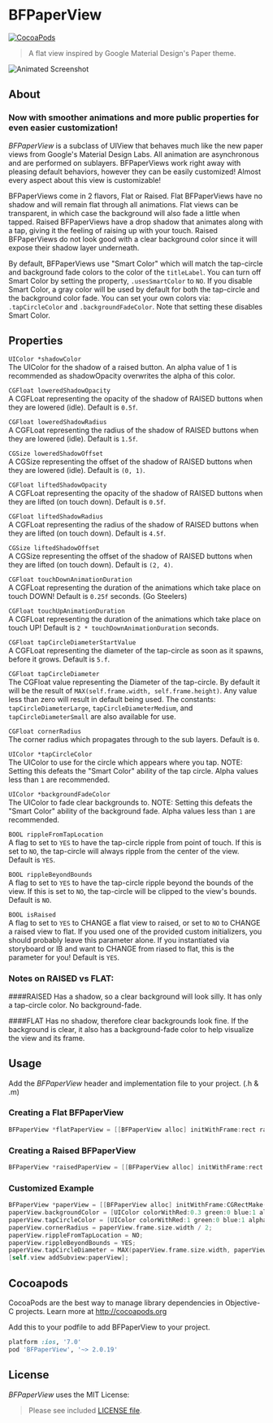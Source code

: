 BFPaperView
=============
[![CocoaPods](https://img.shields.io/cocoapods/v/BFPaperView.svg?style=flat)](https://github.com/bfeher/BFPaperView)

> A flat view inspired by Google Material Design's Paper theme.

![Animated Screenshot](https://raw.githubusercontent.com/bfeher/BFPaperView/master/BFPaperViewDemoGif.gif "Animated Screenshot")


About
---------
### Now with smoother animations and more public properties for even easier customization!


_BFPaperView_ is a subclass of UIView that behaves much like the new paper views from Google's Material Design Labs.
All animation are asynchronous and are performed on sublayers.
BFPaperViews work right away with pleasing default behaviors, however they can be easily customized! Almost every aspect about this view is customizable!

BFPaperViews come in 2 flavors, Flat or Raised. 
Flat BFPaperViews have no shadow and will remain flat through all animations. Flat views can be transparent, in which case the background will also fade a little when tapped.
Raised BFPaperViews have a drop shadow that animates along with a tap, giving it the feeling of raising up with your touch. Raised BFPaperViews do not look good with a clear background color since it will expose their shadow layer underneath.

By default, BFPaperViews use "Smart Color" which will match the tap-circle and background fade colors to the color of the `titleLabel`.
You can turn off Smart Color by setting the property, `.usesSmartColor` to `NO`. If you disable Smart Color, a gray color will be used by default for both the tap-circle and the background color fade.
You can set your own colors via: `.tapCircleColor` and `.backgroundFadeColor`. Note that setting these disables Smart Color.

## Properties
`UIColor *shadowColor` <br />
The UIColor for the shadow of a raised button. An alpha value of 1 is recommended as shadowOpacity overwrites the alpha of this color.

`CGFloat loweredShadowOpacity` <br />
A CGFLoat representing the opacity of the shadow of RAISED buttons when they are lowered (idle). Default is `0.5f`.

`CGFloat loweredShadowRadius` <br />
A CGFLoat representing the radius of the shadow of RAISED buttons when they are lowered (idle). Default is `1.5f`.

`CGSize loweredShadowOffset` <br />
A CGSize representing the offset of the shadow of RAISED buttons when they are lowered (idle). Default is `(0, 1)`.

`CGFloat liftedShadowOpacity` <br />
A CGFLoat representing the opacity of the shadow of RAISED buttons when they are lifted (on touch down). Default is `0.5f`.

`CGFloat liftedShadowRadius` <br />
A CGFLoat representing the radius of the shadow of RAISED buttons when they are lifted (on touch down). Default is `4.5f`.

`CGSize liftedShadowOffset` <br />
A CGSize representing the offset of the shadow of RAISED buttons when they are lifted (on touch down). Default is `(2, 4)`.

`CGFloat touchDownAnimationDuration` <br />
A CGFLoat representing the duration of the animations which take place on touch DOWN! Default is `0.25f` seconds. (Go Steelers)

`CGFloat touchUpAnimationDuration` <br />
A CGFLoat representing the duration of the animations which take place on touch UP! Default is `2 * touchDownAnimationDuration` seconds.

`CGFloat tapCircleDiameterStartValue` <br />
A CGFLoat representing the diameter of the tap-circle as soon as it spawns, before it grows. Default is `5.f`.

`CGFloat tapCircleDiameter` <br />
The CGFloat value representing the Diameter of the tap-circle. By default it will be the result of `MAX(self.frame.width, self.frame.height)`. Any value less than zero will result in default being used. The constants: `tapCircleDiameterLarge`, `tapCircleDiameterMedium`, and `tapCircleDiameterSmall` are also available for use.

`CGFloat cornerRadius` <br />
The corner radius which propagates through to the sub layers. Default is `0`.

`UIColor *tapCircleColor` <br />
The UIColor to use for the circle which appears where you tap. NOTE: Setting this defeats the "Smart Color" ability of the tap circle. Alpha values less than `1` are recommended.

`UIColor *backgroundFadeColor` <br />
The UIColor to fade clear backgrounds to. NOTE: Setting this defeats the "Smart Color" ability of the background fade. Alpha values less than `1` are recommended.

`BOOL rippleFromTapLocation` <br />
A flag to set to `YES` to have the tap-circle ripple from point of touch. If this is set to `NO`, the tap-circle will always ripple from the center of the view. Default is `YES`.

`BOOL rippleBeyondBounds` <br />
A flag to set to `YES` to have the tap-circle ripple beyond the bounds of the view. If this is set to `NO`, the tap-circle will be clipped to the view's bounds. Default is `NO`.

`BOOL isRaised` <br />
A flag to set to `YES` to CHANGE a flat view to raised, or set to `NO` to CHANGE a raised view to flat. If you used one of the provided custom initializers, you should probably leave this parameter alone. If you instantiated via storyboard or IB and want to CHANGE from riased to flat, this is the parameter for you! Default is `YES`.

### Notes on RAISED vs FLAT:
####RAISED
Has a shadow, so a clear background will look silly. It has only a tap-circle color. No background-fade.
 
####FLAT
Has no shadow, therefore clear backgrounds look fine. If the background is clear, it also has a background-fade color to help visualize the view and its frame.


Usage
---------
Add the _BFPaperView_ header and implementation file to your project. (.h & .m)

### Creating a Flat BFPaperView
```objective-c
BFPaperView *flatPaperView = [[BFPaperView alloc] initWithFrame:rect raised:NO];
```

### Creating a Raised BFPaperView
```objective-c
BFPaperView *raisedPaperView = [[BFPaperView alloc] initWithFrame:rect raised:YES];
```

### Customized Example
```objective-c
BFPaperView *paperView = [[BFPaperView alloc] initWithFrame:CGRectMake(116, 468, 86, 86) raised:YES];
paperView.backgroundColor = [UIColor colorWithRed:0.3 green:0 blue:1 alpha:1];
paperView.tapCircleColor = [UIColor colorWithRed:1 green:0 blue:1 alpha:0.6];  // Setting this color overrides "Smart Color".
paperView.cornerRadius = paperView.frame.size.width / 2;
paperView.rippleFromTapLocation = NO;
paperView.rippleBeyondBounds = YES;
paperView.tapCircleDiameter = MAX(paperView.frame.size.width, paperView.frame.size.height) * 1.3;
[self.view addSubview:paperView];
```

Cocoapods
-------

CocoaPods are the best way to manage library dependencies in Objective-C projects.
Learn more at http://cocoapods.org

Add this to your podfile to add BFPaperView to your project.
```ruby
platform :ios, '7.0'
pod 'BFPaperView', '~> 2.0.19'
```


License
--------
_BFPaperView_ uses the MIT License:

> Please see included [LICENSE file](https://raw.githubusercontent.com/bfeher/BFPaperView/master/LICENSE.md).
